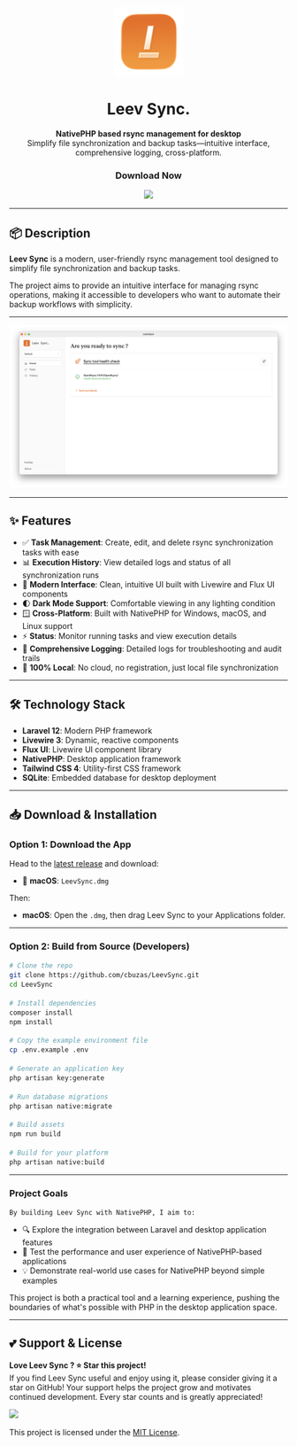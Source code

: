 <p align="center">
  <a href="https://github.com/cbuzas/LeevSync?raw=true" target="_blank">
    <img src="https://github.com/cbuzas/LeevSync/blob/main/.github/images/icon.png?raw=true" width="125" alt="Leev Sync Logo">
  </a>
</p>

<h1 align="center">Leev Sync.</h1>
<p align="center">
  <b>NativePHP based rsync management for desktop</b><br/>
  Simplify file synchronization and backup tasks—intuitive interface, comprehensive logging, cross-platform.
</p>

<h3 align="center">Download Now</h2>
<p align="center">
  <a href="https://github.com/cbuzas/LeevSync/releases/latest">
    <img src="https://img.shields.io/badge/macOS-000000?style=for-the-badge&logo=apple&logoColor=white" />
  </a>
</p>

---

## 📦 Description

**Leev Sync** is a modern, user-friendly rsync management tool designed to simplify file synchronization and backup tasks.

The project aims to provide an intuitive interface for managing rsync operations, making it accessible to developers who want to automate their backup workflows with simplicity.

---

<p align="center">
    <picture>
        <source media="(prefers-color-scheme: dark)" srcset="https://github.com/cbuzas/LeevSync/blob/main/.github/images/homepage.png?raw=true">
        <img alt="Homepage" width="1024" src="https://github.com/cbuzas/LeevSync/blob/main/.github/images/homepage.png?raw=true">
    </picture>
</p>


---

## ✨ Features

- ✅ **Task Management**: Create, edit, and delete rsync synchronization tasks with ease
- 📊 **Execution History**: View detailed logs and status of all synchronization runs
- 🎨 **Modern Interface**: Clean, intuitive UI built with Livewire and Flux UI components
- 🌓 **Dark Mode Support**: Comfortable viewing in any lighting condition
- 🪟 **Cross-Platform**: Built with NativePHP for Windows, macOS, and Linux support
- ⚡ **Status**: Monitor running tasks and view execution details
- 📝 **Comprehensive Logging**: Detailed logs for troubleshooting and audit trails
- 💾 **100% Local**: No cloud, no registration, just local file synchronization

---

## 🛠 Technology Stack

- **Laravel 12**: Modern PHP framework
- **Livewire 3**: Dynamic, reactive components
- **Flux UI**: Livewire UI component library
- **NativePHP**: Desktop application framework
- **Tailwind CSS 4**: Utility-first CSS framework
- **SQLite**: Embedded database for desktop deployment

---

## 📥 Download & Installation

### Option 1: Download the App

Head to the [latest release](https://github.com/cbuzas/LeevSync/releases/latest) and download:

- 🍏 **macOS**: `LeevSync.dmg`


Then:

- **macOS**: Open the `.dmg`, then drag Leev Sync to your Applications folder.

---

### Option 2: Build from Source (Developers)

```bash
# Clone the repo
git clone https://github.com/cbuzas/LeevSync.git
cd LeevSync

# Install dependencies
composer install
npm install

# Copy the example environment file
cp .env.example .env

# Generate an application key
php artisan key:generate

# Run database migrations
php artisan native:migrate

# Build assets
npm run build

# Build for your platform
php artisan native:build
```
---

### Project Goals

    By building Leev Sync with NativePHP, I aim to:

- 🔍 Explore the integration between Laravel and desktop application features
- 🚀 Test the performance and user experience of NativePHP-based applications
- 💡 Demonstrate real-world use cases for NativePHP beyond simple examples

This project is both a practical tool and a learning experience, pushing the boundaries of what's possible with PHP in the desktop application space.

---

## 💕 Support & License

<b>Love Leev Sync ? ⭐ Star this project!</b><br/>
If you find Leev Sync useful and enjoy using it, please consider giving it a star on GitHub! Your support helps the project grow and motivates continued development. Every star counts and is greatly appreciated!

<p>
  <a href="https://www.buymeacoffee.com/cbuzas" target="_blank">
    <img height="28px" src="https://cdn.buymeacoffee.com/buttons/v2/default-yellow.png" />
  </a>
</p>

This project is licensed under the [MIT License](https://github.com/cbuzas/LeevSync/blob/main/LICENSE).


